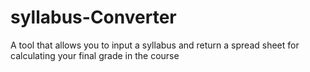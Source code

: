 # syllabus-Converter
A tool that allows you to input a syllabus and return a spread sheet for calculating your final grade in the course
